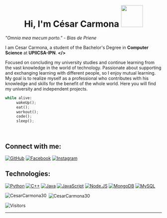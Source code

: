 <h1 align="center">Hi, I'm César Carmona <img src="https://media.giphy.com/media/JvxG1YZ5BcSy1GU0DN/giphy.gif" width="70"></h1>

*"Omnia mea mecum porto."*
*- Bías de Priene*

I am Cesar Carmona, a student of the Bachelor's Degree in **Computer Science** at **UPIICSA-IPN**.  **</>**

Focused on concluding my university studies and continue learning from the vast knowledge in the world of technology. Passionate about supporting and exchanging learning with different people, so I enjoy mutual learning. My goal is to realize myself as a professional who contributes with his knowledge and skills for the benefit of the whole world. Here you will find my university and independent projects.

```py
while alive: 
     wakeUp();
     eat();
     workout();
     code();
     sleep();
```
</br>

## Connect with me:
[![GitHub](https://img.shields.io/badge/Github-@CesarCarmona30-6e707e?style=for-the-badge&logo=github&logoColor=white&labelColor=101010)](https://github.com/CesarCarmona30)
[![Facebook](https://img.shields.io/badge/Facebook-@clcg58-3b5998?style=for-the-badge&logo=facebook&logoColor=white&labelColor=101010)](https://facebook.com/clcg58)
[![Instagram](https://img.shields.io/badge/Instagram-@cesar58.js-E4405F?style=for-the-badge&logo=instagram&logoColor=white&labelColor=101010)](https://instagram.com/cesar58.js)

## Technologies:
[![Python](https://img.shields.io/badge/Python-yellow?style=for-the-badge&logo=python&logoColor=white&labelColor=101010)]()
[![C++](https://img.shields.io/badge/C++-339933?style=for-the-badge&logo=c++&logoColor=white&labelColor=101010)]()
[![Java](https://img.shields.io/badge/Java-007396?style=for-the-badge&logo=java&logoColor=white&labelColor=101010)](https://www.java.com)
[![JavaScript](https://img.shields.io/badge/JavaScript-F7DF1E?style=for-the-badge&logo=javascript&logoColor=white&labelColor=101010)]()
[![Node.JS](https://img.shields.io/badge/Node.JS-339933?style=for-the-badge&logo=node.js&logoColor=white&labelColor=101010)]()
[![MongoDB](https://img.shields.io/badge/MongoDB-47A248?style=for-the-badge&logo=mongodb&logoColor=white&labelColor=101010)]()
[![MySQL](https://img.shields.io/badge/MySQL-4479A1?style=for-the-badge&logo=mysql&logoColor=white&labelColor=101010)]() 
     
<p><img align="left" 
        src="https://github-readme-stats.vercel.app/api/top-langs?username=CesarCarmona30&show_icons=true&theme=outrun&locale=en&layout=compact" alt="CesarCarmona30" /></p>
<p>&nbsp;<img align="center" src="https://github-readme-stats.vercel.app/api?username=CesarCarmona30&show_icons=true&theme=outrun&locale=en" alt="CesarCarmona30" /></p>
     
     
![Visitors](https://visitor-badge.laobi.icu/badge?page_id=CesarCarmona30)     
     
---
